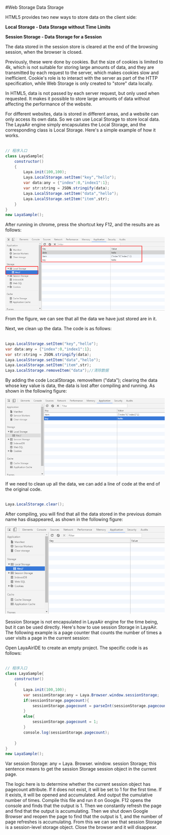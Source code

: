 #Web Storage Data Storage

HTML5 provides two new ways to store data on the client side:

**Local Storage - Data Storage without Time Limits**

**Session Storage - Data Storage for a Session**

The data stored in the session store is cleared at the end of the browsing session, when the browser is closed.

Previously, these were done by cookies. But the size of cookies is limited to 4k, which is not suitable for storing large amounts of data, and they are transmitted by each request to the server, which makes cookies slow and inefficient. Cookie's role is to interact with the server as part of the HTTP specification, while Web Storage is only created to "store" data locally.

In HTML5, data is not passed by each server request, but only used when requested. It makes it possible to store large amounts of data without affecting the performance of the website.

For different websites, data is stored in different areas, and a website can only access its own data. So we can use Local Storage to store local data. The LayaAir engine simply encapsulates the Local Storage, and the corresponding class is Local Storage. Here's a simple example of how it works.


```java

// 程序入口
class LayaSample{
    constructor()
    {
        Laya.init(100,100);
        Laya.LocalStorage.setItem("key","hello");
        var data:any = {"index":0,"index1":1};
        var str:string = JSON.stringify(data);
        Laya.LocalStorage.setItem("data","hello");
        Laya.LocalStorage.setItem("item",str);
    }
}
new LayaSample();
```


After running in chrome, press the shortcut key F12, and the results are as follows:

![1](img/1.png)<br/>

From the figure, we can see that all the data we have just stored are in it.

Next, we clean up the data. The code is as follows:


```java

Laya.LocalStorage.setItem("key","hello");
var data:any = {"index":0,"index1":1};
var str:string = JSON.stringify(data);
Laya.LocalStorage.setItem("data","hello");
Laya.LocalStorage.setItem("item",str);
Laya.LocalStorage.removeItem("data");//清除数据
```


By adding the code LocalStorage. removeItem ("data"); clearing the data whose key value is data, the data is lost after compiling and running. As shown in the following figure:

![2](img/2.png)<br/>

If we need to clean up all the data, we can add a line of code at the end of the original code.


```java

Laya.LocalStorage.clear();
```


After compiling, you will find that all the data stored in the previous domain name has disappeared, as shown in the following figure:

![3](img/3.png)<br/>


Session Storage is not encapsulated in LayaAir engine for the time being, but it can be used directly. Here's how to use session Storage in LayaAir. The following example is a page counter that counts the number of times a user visits a page in the current session:

Open LayaAirIDE to create an empty project. The specific code is as follows:


```java

// 程序入口
class LayaSample{
    constructor()
    {
        Laya.init(100,100);
        var sessionStorage:any = Laya.Browser.window.sessionStorage;
        if(sessionStorage.pagecount){
            sessionStorage.pagecount = parseInt(sessionStorage.pagecount)+1;
        }
        else{
            sessionStorage.pagecount = 1;
        }
        console.log(sessionStorage.pagecount);
        
    }
}
new LayaSample();
```


Var session Storage: any = Laya. Browser. window. session Storage; this sentence means to get the session Storage session object in the current page.



The logic here is to determine whether the current session object has pagecount attribute. If it does not exist, it will be set to 1 for the first time. If it exists, it will be opened and accumulated. And output the cumulative number of times. Compile this file and run it on Google. F12 opens the console and finds that the output is 1. Then we constantly refresh the page and find that the output is accumulating. Then we shut down Google Browser and reopen the page to find that the output is 1, and the number of page refreshes is accumulating. From this we can see that session Storage is a session-level storage object. Close the browser and it will disappear.